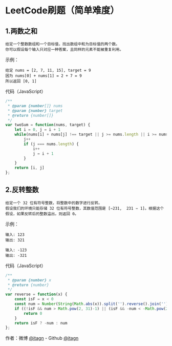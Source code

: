 ﻿# LeetCode刷题（简单难度）
## 1.两数之和

    给定一个整数数组和一个目标值，找出数组中和为目标值的两个数。
    你可以假设每个输入只对应一种答案，且同样的元素不能被重复利用。

示例：

    给定 nums = [2, 7, 11, 15], target = 9
    因为 nums[0] + nums[1] = 2 + 7 = 9
    所以返回 [0, 1]

代码（JavaScript）
```javascript
/**
 * @param {number[]} nums
 * @param {number} target
 * @return {number[]}
 */
var twoSum = function(nums, target) {
    let i = 0, j = i + 1
    while(nums[i] + nums[j] !== target || j >= nums.length || i >= nums.length-1) {
        j++
        if (j === nums.length) {
            i++
            j = i + 1
        }
    }
    return [i, j]
};
```

## 2.反转整数

    给定一个 32 位有符号整数，将整数中的数字进行反转。
    假设我们的环境只能存储 32 位有符号整数，其数值范围是 [−231,  231 − 1]。根据这个假设，如果反转后的整数溢出，则返回 0。

示例：

    输入: 123
    输出: 321
    
    输入: -123
    输出: -321
    
代码（JavaScript）
```javascript
/**
 * @param {number} x
 * @return {number}
 */
var reverse = function(x) {
    const isF = x < 0
    const num = Number(String(Math.abs(x)).split('').reverse().join(''))
    if ((!isF && num > Math.pow(2, 31)-1) || (isF && -num < -Math.pow(2, 31))) {
        return 0
    }
    return isF ? -num : num
};
```

作者：微博 [@itagn][1] - Github [@itagn][2]

[1]: https://weibo.com/p/1005053782707172
[2]: https://github.com/itagn
